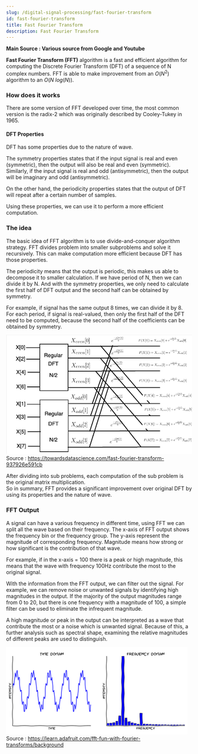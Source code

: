 ```yaml
---
slug: /digital-signal-processing/fast-fourier-transform
id: fast-fourier-transform
title: Fast Fourier Transform
description: Fast Fourier Transform
---
```


**Main Source : Various source from Google and Youtube**

**Fast Fourier Transform (FFT)** algorithm is a fast and efficient algorithm for computing the Discrete Fourier Transform (DFT) of a sequence of N complex numbers. FFT is able to make improvement from an $O(N^2)$ algorithm to an $O(N \: log (N))$.

### How does it works

There are some version of FFT developed over time, the most common version is the radix-2 which was originally described by Cooley-Tukey in 1965.

#### DFT Properties

DFT has some properties due to the nature of wave.

The symmetry properties states that if the input signal is real and even (symmetric), then the output will also be real and even (symmetric).  
Similarly, if the input signal is real and odd (antisymmetric), then the output will be imaginary and odd (antisymmetric).

On the other hand, the periodicity properties states that the output of DFT will repeat after a certain number of samples.

Using these properties, we can use it to perform a more efficient computation.

### The idea

The basic idea of FFT algorithm is to use divide-and-conquer algorithm strategy. FFT divides problem into smaller subproblems and solve it recursively. This can make computation more efficient because DFT has those properties.

The periodicity means that the output is periodic, this makes us able to decompose it to smaller calculation. If we have period of N, then we can divide it by N. And with the symmetry properties, we only need to calculate the first half of DFT output and the second half can be obtained by symmetry.

For example, if signal has the same output 8 times, we can divide it by 8. For each period, if signal is real-valued, then only the first half of the DFT need to be computed, because the second half of the coefficients can be obtained by symmetry.

![DFT algorithm with divide-and-conquer approach](./fft-example.png)  
Source : https://towardsdatascience.com/fast-fourier-transform-937926e591cb

After dividing into sub problems, each computation of the sub problem is the original matrix multiplication.  
So in summary, FFT provides a significant improvement over original DFT by using its properties and the nature of wave.

### FFT Output

A signal can have a various frequency in different time, using FFT we can split all the wave based on their frequency. The x-axis of FFT output shows the frequency bin or the frequency group. The y-axis represent the magnitude of corresponding frequency. Magnitude means how strong or how significant is the contribution of that wave.

For example, if in the x-axis = 100 there is a peak or high magnitude, this means that the wave with frequency 100Hz contribute the most to the original signal.

With the information from the FFT output, we can filter out the signal. For example, we can remove noise or unwanted signals by identifying high magnitudes in the output. If the majority of the output magnitudes range from 0 to 20, but there is one frequency with a magnitude of 100, a simple filter can be used to eliminate the infrequent magnitude.

A high magnitude or peak in the output can be interpreted as a wave that contribute the most or a noise which is unwanted signal. Because of this, a further analysis such as spectral shape, examining the relative magnitudes of different peaks are used to distinguish.

![Fourier transform output](./fft-output.png)  
Source : https://learn.adafruit.com/fft-fun-with-fourier-transforms/background
